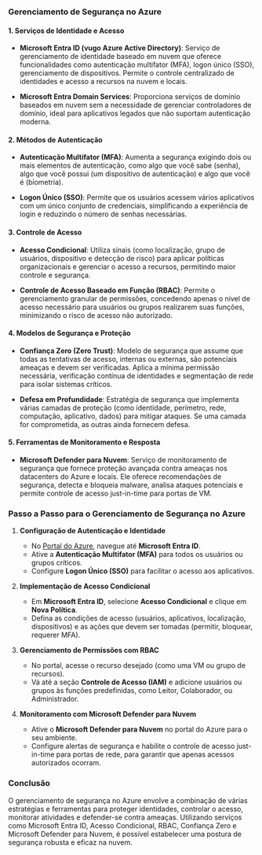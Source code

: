 ### Gerenciamento de Segurança no Azure

#### 1. **Serviços de Identidade e Acesso**

- **Microsoft Entra ID (vugo Azure Active Directory)**: Serviço de gerenciamento de identidade baseado em nuvem que oferece funcionalidades como autenticação multifator (MFA), logon único (SSO), gerenciamento de dispositivos. Permite o controle centralizado de identidades e acesso a recursos na nuvem e locais.

- **Microsoft Entra Domain Services**: Proporciona serviços de domínio baseados em nuvem sem a necessidade de gerenciar controladores de domínio, ideal para aplicativos legados que não suportam autenticação moderna.

#### 2. **Métodos de Autenticação**

- **Autenticação Multifator (MFA)**: Aumenta a segurança exigindo dois ou mais elementos de autenticação, como algo que você sabe (senha), algo que você possui (um dispositivo de autenticação) e algo que você é (biometria).
  
- **Logon Único (SSO)**: Permite que os usuários acessem vários aplicativos com um único conjunto de credenciais, simplificando a experiência de login e reduzindo o número de senhas necessárias.

#### 3. **Controle de Acesso**

- **Acesso Condicional**: Utiliza sinais (como localização, grupo de usuários, dispositivo e detecção de risco) para aplicar políticas organizacionais e gerenciar o acesso a recursos, permitindo maior controle e segurança.

- **Controle de Acesso Baseado em Função (RBAC)**: Permite o gerenciamento granular de permissões, concedendo apenas o nível de acesso necessário para usuários ou grupos realizarem suas funções, minimizando o risco de acesso não autorizado.

#### 4. **Modelos de Segurança e Proteção**

- **Confiança Zero (Zero Trust)**: Modelo de segurança que assume que todas as tentativas de acesso, internas ou externas, são potenciais ameaças e devem ser verificadas. Aplica a mínima permissão necessária, verificação contínua de identidades e segmentação de rede para isolar sistemas críticos.

- **Defesa em Profundidade**: Estratégia de segurança que implementa várias camadas de proteção (como identidade, perímetro, rede, computação, aplicativo, dados) para mitigar ataques. Se uma camada for comprometida, as outras ainda fornecem defesa.

#### 5. **Ferramentas de Monitoramento e Resposta**

- **Microsoft Defender para Nuvem**: Serviço de monitoramento de segurança que fornece proteção avançada contra ameaças nos datacenters do Azure e locais. Ele oferece recomendações de segurança, detecta e bloqueia malware, analisa ataques potenciais e permite controle de acesso just-in-time para portas de VM.

### Passo a Passo para o Gerenciamento de Segurança no Azure

1. **Configuração de Autenticação e Identidade**
   - No [Portal do Azure](https://portal.azure.com), navegue até **Microsoft Entra ID**.
   - Ative a **Autenticação Multifator (MFA)** para todos os usuários ou grupos críticos.
   - Configure **Logon Único (SSO)** para facilitar o acesso aos aplicativos.

2. **Implementação de Acesso Condicional**
   - Em **Microsoft Entra ID**, selecione **Acesso Condicional** e clique em **Nova Política**.
   - Defina as condições de acesso (usuários, aplicativos, localização, dispositivos) e as ações que devem ser tomadas (permitir, bloquear, requerer MFA).

3. **Gerenciamento de Permissões com RBAC**
   - No portal, acesse o recurso desejado (como uma VM ou grupo de recursos).
   - Vá até a seção **Controle de Acesso (IAM)** e adicione usuários ou grupos às funções predefinidas, como Leitor, Colaborador, ou Administrador.

4. **Monitoramento com Microsoft Defender para Nuvem**
   - Ative o **Microsoft Defender para Nuvem** no portal do Azure para o seu ambiente.
   - Configure alertas de segurança e habilite o controle de acesso just-in-time para portas de rede, para garantir que apenas acessos autorizados ocorram.

### **Conclusão**

O gerenciamento de segurança no Azure envolve a combinação de várias estratégias e ferramentas para proteger identidades, controlar o acesso, monitorar atividades e defender-se contra ameaças. Utilizando serviços como Microsoft Entra ID, Acesso Condicional, RBAC, Confiança Zero e Microsoft Defender para Nuvem, é possível estabelecer uma postura de segurança robusta e eficaz na nuvem.

